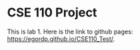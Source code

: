 # CSE 110 Project
This is lab 1. Here is the link to github pages: https://egordp.github.io/CSE110_Test/. 

